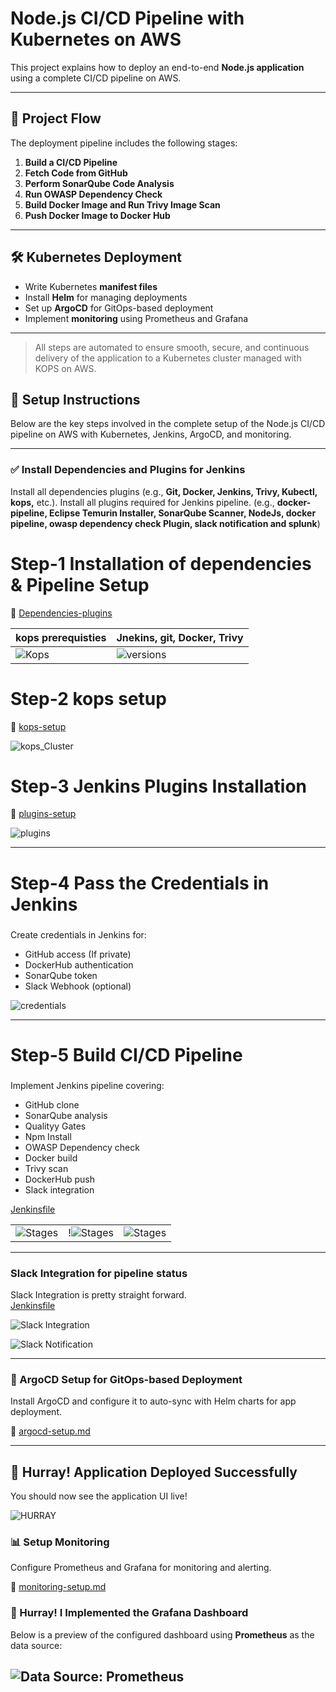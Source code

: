 # Node.js CI/CD Pipeline with Kubernetes on AWS

This project explains how to deploy an end-to-end **Node.js application** using a complete CI/CD pipeline on AWS.

---

## 🚀 Project Flow

The deployment pipeline includes the following stages:

1. **Build a CI/CD Pipeline**  
2. **Fetch Code from GitHub**
3. **Perform SonarQube Code Analysis**
4. **Run OWASP Dependency Check**
5. **Build Docker Image and Run Trivy Image Scan**
6. **Push Docker Image to Docker Hub**

---

## 🛠️ Kubernetes Deployment

- Write Kubernetes **manifest files**
- Install **Helm** for managing deployments
- Set up **ArgoCD** for GitOps-based deployment
- Implement **monitoring** using Prometheus and Grafana

---

> All steps are automated to ensure smooth, secure, and continuous delivery of the application to a Kubernetes cluster managed with KOPS on AWS.

## 🔧 Setup Instructions

Below are the key steps involved in the complete setup of the Node.js CI/CD pipeline on AWS with Kubernetes, Jenkins, ArgoCD, and monitoring.

---

### ✅ Install Dependencies and Plugins for Jenkins
Install all dependencies plugins (e.g., **Git, Docker, Jenkins, Trivy, Kubectl, kops,** etc.).
Install all plugins required for Jenkins pipeline. (e.g., **docker-pipeline, Eclipse Temurin Installer, SonarQube Scanner, NodeJs, docker pipeline, owasp dependency check Plugin, slack notification and splunk**) 

# Step-1 Installation of dependencies & Pipeline Setup
📄 [Dependencies-plugins](docs/dependencies.md)  

| kops prerequisties |  Jnekins, git, Docker, Trivy | 
|--------------------|-------------------|
| ![Kops](docs/assets/kops_pre.png) | ![versions](docs/assets/versions.png) |


# Step-2 kops setup
📄 [kops-setup](docs/kops-setup.md)  

![kops_Cluster](docs/assets/kops.png)

# Step-3 Jenkins Plugins Installation
📄 [plugins-setup](docs/jenkins-plugins.md)  

![plugins](docs/assets/plugins.png) 

---
# Step-4 Pass the Credentials in Jenkins
###
Create credentials in Jenkins for:
- GitHub access (If private)
- DockerHub authentication
- SonarQube token
- Slack Webhook (optional)

![credentials](docs/assets/cred.png) 

---
# Step-5 Build CI/CD Pipeline
###
Implement Jenkins pipeline covering:
- GitHub clone
- SonarQube analysis
- Qualityy Gates
- Npm Install
- OWASP Dependency check
- Docker build
- Trivy scan
- DockerHub push
- Slack integration

[Jenkinsfile](docs/Jenkinsfile.md)

|  |  |  |
|--------------------|-------------------|-----------------|
| ![Stages](docs/assets/p1.png) | !![Stages](docs/assets/p1.png) | ![Stages](docs/assets/p1.png) |


---

### Slack Integration for pipeline status
Slack Integration is pretty straight forward.  
[Jenkinsfile](docs/slackandsplunk.pdf)  

![Slack Integration](docs/assets/slack_integ.png)

![Slack Notification](docs/assets/slac_not.png)

---

### 🚀 ArgoCD Setup for GitOps-based Deployment
Install ArgoCD and configure it to auto-sync with Helm charts for app deployment.

📄 [argocd-setup.md](docs/argocd-setup.md)

---

## 🎉 Hurray! Application Deployed Successfully

You should now see the application UI live!

![HURRAY](docs/assets/final_app_UI.png)


### 📊 Setup Monitoring
Configure Prometheus and Grafana for monitoring and alerting.

📄 [monitoring-setup.md](docs/monitoring-setup.md)

### 🎉 Hurray! I Implemented the Grafana Dashboard

Below is a preview of the configured dashboard using **Prometheus** as the data source:

![Data Source: Prometheus](docs/assets/grafana_dashboard.png)
---

